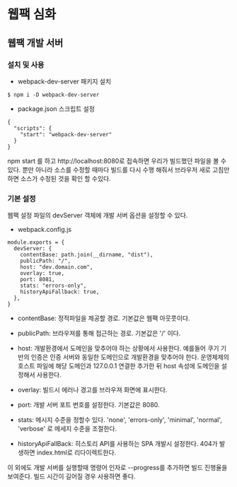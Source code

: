 # 웹팩 심화

## 웹팩 개발 서버

### 설치 및 사용

- webpack-dev-server 패키지 설치

```
$ npm i -D webpack-dev-server
```

- package.json 스크립트 설정

```
{
  "scripts": {
    "start": "webpack-dev-server"
  }
}
```

npm start 를 하고  http://localhost:8080로 접속하면 우리가 빌드했던 파일을 볼 수 있다.
뿐만 아니라 소스를 수정할 때마다 빌드를 다시 수행 해줘서
브라우저 새로 고침만 하면 소스가 수정된 것을 확인 할 수있다.

### 기본 설정

웹팩 설정 파일의 devServer 객체에 개발 서버 옵션을 설정할 수 있다.

- webpack.config.js
```
module.exports = {
  devServer: {
    contentBase: path.join(__dirname, "dist"),
    publicPath: "/",
    host: "dev.domain.com",
    overlay: true,
    port: 8081,
    stats: "errors-only",
    historyApiFallback: true,
  },
}
```

- contentBase: 정적파일을 제공할 경로. 기본값은 웹팩 아웃풋이다.

- publicPath: 브라우져를 통해 접근하는 경로. 기본값은 '/' 이다.

- host: 개발환경에서 도메인을 맞추어야 하는 상황에서 사용한다. 예를들어 쿠기 기반의 인증은 인증 서버와 동일한 도메인으로 개발환경을 맞추어야 한다. 운영체제의 호스트 파일에 해당 도메인과 127.0.0.1 연결한 추가한 뒤 host 속성에 도메인을 설정해서 사용한다.

- overlay: 빌드시 에러나 경고를 브라우져 화면에 표시한다.

- port: 개발 서버 포트 번호를 설정한다. 기본값은 8080.

- stats: 메시지 수준을 정할수 있다. 'none', 'errors-only', 'minimal', 'normal', 'verbose' 로 메세지 수준을 조절한다.

- historyApiFallBack: 히스토리 API를 사용하는 SPA 개발시 설정한다. 404가 발생하면 index.html로 리다이렉트한다.

이 외에도 개발 서버를 실행할때 명령어 인자로 --progress를 추가하면 빌드 진행율을 보여준다. 빌드 시간이 길어질 경우 사용하면 좋다.